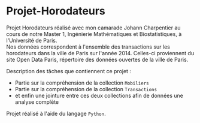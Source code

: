 # Projet-Horodateurs  
Projet Horodateurs réalisé avec mon camarade Johann Charpentier au cours de notre Master 1, Ingénierie Mathématiques et Biostatistiques, à l'Université de Paris.  
Nos données correspondent à l'ensemble des transactions sur les horodateurs dans la ville de Paris sur l'année 2014. Celles-ci proviennent du site Open Data Paris, répertoire des données ouvertes de la ville de Paris. 

Description des tâches que contiennent ce projet : 
- Partie sur la compréhension de la collection `Mobiliers`
- Partie sur la compréhension de la collection `Transactions` 
- et enfin une jointure entre ces deux collections afin de données une analyse complète

Projet réalisé à l'aide du langage `Python`.
